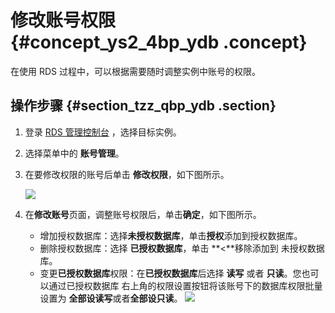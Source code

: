 # 修改账号权限 {#concept_ys2_4bp_ydb .concept}

在使用 RDS 过程中，可以根据需要随时调整实例中账号的权限。

## 操作步骤 {#section_tzz_qbp_ydb .section}

1.  登录 [RDS 管理控制台](https://rds.console.aliyun.com/) ，选择目标实例。
2.  选择菜单中的 **账号管理**。
3.  在要修改权限的账号后单击 **修改权限**，如下图所示。

    ![](http://static-aliyun-doc.oss-cn-hangzhou.aliyuncs.com/assets/img/7929/4167_zh-CN.png)

4.  在**修改账号**页面，调整账号权限后，单击**确定**，如下图所示。

    -   增加授权数据库：选择**未授权数据库**，单击**授权**添加到授权数据库。
    -   删除授权数据库：选择 **已授权数据库**，单击 **<**移除添加到 未授权数据库。
    -   变更**已授权数据库**权限：在**已授权数据库**后选择 **读写** 或者 **只读**。您也可以通过已授权数据库 右上角的权限设置按钮将该账号下的数据库权限批量设置为 **全部设读写**或者**全部设只读**。
    ![](http://static-aliyun-doc.oss-cn-hangzhou.aliyuncs.com/assets/img/7929/4168_zh-CN.png)


